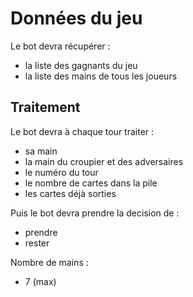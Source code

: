 # Données du jeu

Le bot devra récupérer :
- la liste des gagnants du jeu
- la liste des mains de tous les joueurs

## Traitement

Le bot devra à chaque tour traiter :
- sa main
- la main du croupier et des adversaires
- le numéro du tour 
- le nombre de cartes dans la pile
- les cartes déjà sorties

Puis le bot devra prendre la decision de :
- prendre
- rester

Nombre de mains :
- 7 (max)